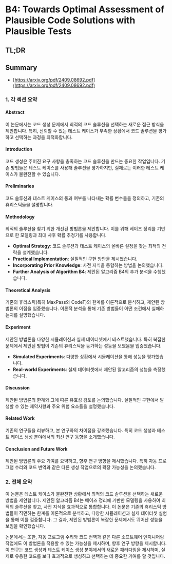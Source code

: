 # B4: Towards Optimal Assessment of Plausible Code Solutions with Plausible Tests
## TL;DR
## Summary
- [https://arxiv.org/pdf/2409.08692.pdf](https://arxiv.org/pdf/2409.08692.pdf)

### 1. 각 섹션 요약

#### Abstract
이 논문에서는 코드 생성 문제에서 최적의 코드 솔루션을 선택하는 새로운 접근 방식을 제안합니다. 특히, 신뢰할 수 있는 테스트 케이스가 부족한 상황에서 코드 솔루션을 평가하고 선택하는 과정을 최적화합니다.

#### Introduction
코드 생성은 주어진 요구 사항을 충족하는 코드 솔루션을 만드는 중요한 작업입니다. 기존 방법들은 테스트 케이스를 사용해 솔루션을 평가하지만, 실제로는 이러한 테스트 케이스가 불완전할 수 있습니다.

#### Preliminaries
코드 솔루션과 테스트 케이스의 통과 여부를 나타내는 확률 변수들을 정의하고, 기존의 휴리스틱들을 설명합니다.

#### Methodology
최적의 솔루션을 찾기 위한 개선된 방법론을 제안합니다. 이를 위해 베이즈 정리를 기반으로 한 모델링과 최대 사후 확률 추정기를 사용합니다.

- **Optimal Strategy**: 코드 솔루션과 테스트 케이스의 올바른 설정을 찾는 최적의 전략을 설계했습니다.
- **Practical Implementation**: 실질적인 구현 방안을 제시했습니다.
- **Incorporating Prior Knowledge**: 사전 지식을 통합하는 방법을 논의했습니다.
- **Further Analysis of Algorithm B4**: 제안된 알고리즘 B4의 추가 분석을 수행했습니다.

#### Theoretical Analysis
기존의 휴리스틱(특히 MaxPass와 CodeT)의 한계를 이론적으로 분석하고, 제안된 방법론의 이점을 입증했습니다. 이론적 분석을 통해 기존 방법들이 어떤 조건에서 실패하는지를 설명했습니다.

#### Experiment
제안된 방법론을 다양한 시뮬레이션과 실제 데이터셋에서 테스트했습니다. 특히 복잡한 문제에서 제안된 방법이 기존의 휴리스틱을 능가하는 성능을 보였음을 입증했습니다.

- **Simulated Experiments**: 다양한 상황에서 시뮬레이션을 통해 성능을 평가했습니다.
- **Real-world Experiments**: 실제 데이터셋에서 제안된 알고리즘의 성능을 측정했습니다.

#### Discussion
제안된 방법론의 한계와 그에 따른 유효성 검토를 논의했습니다. 실질적인 구현에서 발생할 수 있는 제약사항과 주요 위험 요소들을 설명했습니다.

#### Related Work
기존의 연구들을 리뷰하고, 본 연구와의 차이점을 강조했습니다. 특히 코드 생성과 테스트 케이스 생성 분야에서의 최신 연구 동향을 소개했습니다.

#### Conclusion and Future Work
제안된 방법론의 주요 기여를 요약하고, 향후 연구 방향을 제시했습니다. 특히 자동 프로그램 수리와 코드 번역과 같은 다른 생성 작업으로의 확장 가능성을 논의했습니다.

### 2. 전체 요약
이 논문은 테스트 케이스가 불완전한 상황에서 최적의 코드 솔루션을 선택하는 새로운 방법을 제안합니다. 제안된 알고리즘 B4는 베이즈 정리에 기반한 모델링을 사용하여 최적의 솔루션을 찾고, 사전 지식을 효과적으로 통합합니다. 이 논문은 기존의 휴리스틱 방법들이 직면하는 한계를 이론적으로 분석하고, 다양한 시뮬레이션과 실제 데이터셋 실험을 통해 이를 검증합니다. 그 결과, 제안된 방법론이 복잡한 문제에서도 뛰어난 성능을 보임을 확인했습니다.  

논문에서는 또한, 자동 프로그램 수리와 코드 번역과 같은 다른 소프트웨어 엔지니어링 작업에도 이 방법론을 적용할 수 있는 가능성을 제시하며, 향후 연구 방향을 제시합니다. 이 연구는 코드 생성과 테스트 케이스 생성 분야에서의 새로운 패러다임을 제시하며, 실제로 유용한 코드를 보다 효과적으로 생성하고 선택하는 데 중요한 기여를 할 것입니다.